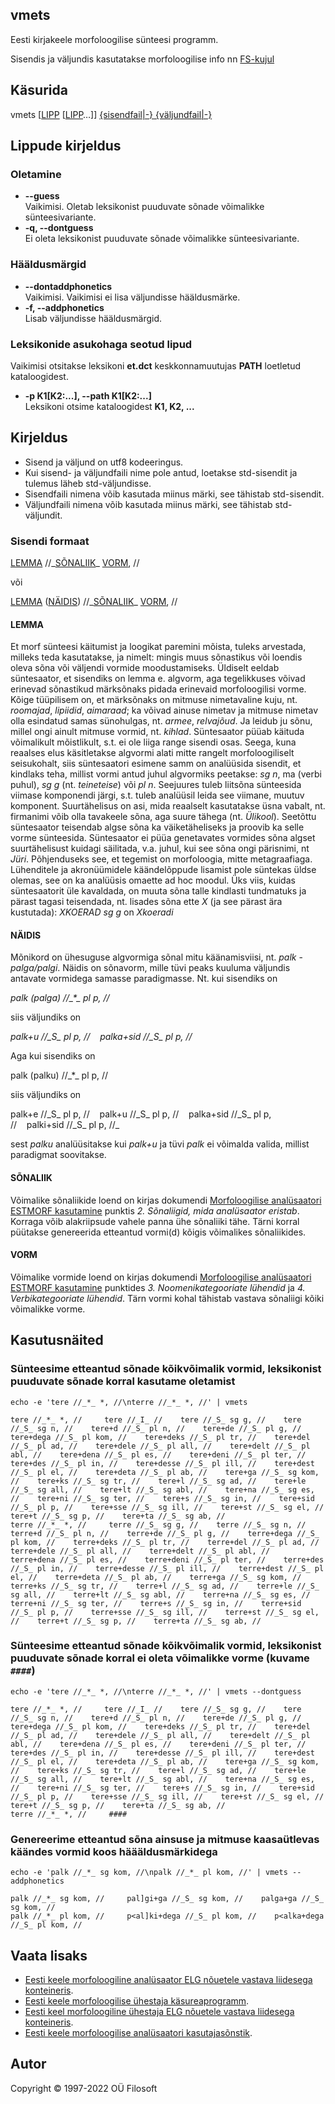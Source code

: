 ## vmets <a name="algus"></a>
Eesti kirjakeele morfoloogilise sünteesi programm. 

Sisendis ja väljundis kasutatakse morfoloogilise info nn [FS-kujul](https://filosoft.ee/html_morf_et/morfoutinfo.html)

## Käsurida
vmets \[[LIPP](#lippude_kirjeldus) \[[LIPP](#lippude_kirjeldus)…\]\] [{sisendfail|-} {väljundfail|-}](#kirjeldus)

## Lippude kirjeldus <a name="lippude_kirjeldus"></a>

### Oletamine <a name="lipp_oletamine"></a>
* **--guess** <br> Vaikimisi. Oletab leksikonist puuduvate sõnade võimalikke sünteesivariante.
* **-q, --dontguess** <br> Ei oleta leksikonist puuduvate sõnade võimalikke sünteesivariante.

### Hääldusmärgid <a name="lipp_haaldusmargid"></a>
* **--dontaddphonetics** <br> Vaikimisi. Vaikimisi ei lisa väljundisse hääldusmärke.
* **-f, --addphonetics** <br> Lisab väljundisse hääldusmärgid.

### Leksikonide asukohaga seotud lipud <a name="lipp_leksikonid"></a>
Vaikimisi otsitakse leksikoni **et.dct** keskkonnamuutujas **PATH** loetletud kataloogidest.
* **-p K1[K2:...], --path K1[K2:...]** <br> Leksikoni otsime kataloogidest **K1, K2, ...**

## Kirjeldus <a name="kirjeldus"></a>
* Sisend ja väljund on utf8 kodeeringus.
* Kui sisend- ja väljundfaili nime pole antud, loetakse std-sisendit ja tulemus 
läheb std-väljundisse.
* Sisendfaili nimena võib kasutada miinus märki, see tähistab std-sisendit.
* Väljundfaili nimena võib kasutada miinus märki, see tähistab std-väljundit.

### Sisendi formaat
[LEMMA](#LEMMA) //\_[SÕNALIIK](#SÕNALIIK)\_ [VORM](#VORM), //

või

[LEMMA](#LEMMA) \([NÄIDIS](#NÄIDIS)\) //\_[SÕNALIIK](#SÕNALIIK)\_ [VORM](#VORM), //

#### LEMMA <a name="LEMMA"></a>
Et morf sünteesi käitumist ja loogikat paremini mõista, tuleks arvestada, milleks teda kasutatakse, 
ja nimelt: mingis muus sõnastikus või loendis oleva sõna või väljendi vormide moodustamiseks. 
Üldiselt eeldab süntesaator, et sisendiks on lemma e. algvorm, aga tegelikkuses võivad erinevad sõnastikud 
märksõnaks pidada erinevaid morfoloogilisi vorme. Kõige tüüpilisem on, et märksõnaks on mitmuse nimetavaline kuju, 
nt. _roomajad_, _lipiidid_, _aimaraad_; ka võivad ainuse nimetav ja mitmuse nimetav olla esindatud samas sünohulgas, 
nt. _armee_, _relvajõud_. Ja leidub ju sõnu, millel ongi ainult mitmuse vormid, nt. _kihlad_. Süntesaator püüab käituda 
võimalikult mõistlikult, s.t. ei ole liiga range sisendi osas.
Seega, kuna reaalses elus käsitletakse algvormi alati mitte rangelt morfoloogiliselt seisukohalt, siis süntesaatori 
esimene samm on analüüsida sisendit, et kindlaks teha, millist vormi antud juhul algvormiks 
peetakse: _sg n_, ma (verbi puhul), _sg g_ (nt. _teineteise_) või _pl n_.
Seejuures tuleb liitsõna sünteesida viimase komponendi järgi, s.t. tuleb analüüsil leida see viimane, muutuv komponent.
Suurtähelisus on asi, mida reaalselt kasutatakse üsna vabalt, nt. firmanimi võib olla tavakeele sõna, aga suure 
tähega (nt. _Ülikool_). Seetõttu süntesaator teisendab algse sõna ka väiketäheliseks ja proovib ka selle vorme sünteesida. 
Süntesaator ei püüa genetavates vormides sõna algset suurtähelisust kuidagi säilitada, v.a. juhul, kui see sõna ongi pärisnimi, 
nt _Jüri_. Põhjenduseks see, et tegemist on morfoloogia, mitte metagraafiaga.
Lühenditele ja akronüümidele käändelõppude lisamist pole süntekas üldse olemas, see on ka analüüsis omaette ad hoc moodul.
Üks viis, kuidas süntesaatorit üle kavaldada, on muuta sõna talle kindlasti tundmatuks ja pärast tagasi teisendada, 
nt. lisades sõna ette _X_ (ja see pärast ära kustutada): _XKOERAD sg g_ on _Xkoeradi_

#### NÄIDIS <a name="NÄIDIS"></a>
Mõnikord on ühesuguse algvormiga sõnal mitu käänamisviisi, nt. _palk_ - _palga/palgi_.
Näidis on sõnavorm, mille tüvi peaks kuuluma väljundis antavate vormidega samasse paradigmasse.
Nt. kui sisendiks on 

_palk (palga) //\_*\_ pl p, //_

siis väljundiks on 

_palk+u //\_S\_ pl p, //&nbsp;&nbsp;&nbsp;&nbsp;palka+sid //\_S\_ pl p, //_

Aga kui sisendiks on 

palk (palku) //\_*\_ pl p, // 

siis väljundiks on

palk+e //\_S\_ pl p, //&nbsp;&nbsp;&nbsp;&nbsp;palk+u //\_S\_ pl p, //&nbsp;&nbsp;&nbsp;&nbsp;palka+sid //\_S\_ pl p, //&nbsp;&nbsp;&nbsp;&nbsp;palki+sid //\_S\_ pl p, //_

sest _palku_ analüüsitakse kui _palk+u_ ja tüvi _palk_ ei võimalda valida, millist paradigmat soovitakse.


#### SÕNALIIK <a name="SÕNALIIK"></a>

Võimalike sõnaliikide loend on kirjas dokumendi [Morfoloogilise analüsaatori ESTMORF kasutamine](https://filosoft.ee/html_morf_et/morfoutinfo.html)
punktis _2. Sõnaliigid, mida analüsaator eristab_. Korraga võib alakriipsude vahele panna ühe sõnaliiki tähe. Tärni korral püütakse genereerida 
etteantud vormi(d) kõigis võimalikes sõnaliikides.

#### VORM <a name="VORM"></a>
Võimalike vormide loend on kirjas dokumendi [Morfoloogilise analüsaatori ESTMORF kasutamine](https://filosoft.ee/html_morf_et/morfoutinfo.html) 
punktides _3. Noomenikategooriate lühendid_ ja _4. Verbikategooriate lühendid_. Tärn vormi kohal tähistab vastava sõnaliigi kõiki võimalikke vorme.


## Kasutusnäited

### Sünteesime etteantud sõnade kõikvõimalik vormid, leksikonist puuduvate sõnade korral kasutame oletamist
```commandline
echo -e 'tere //_*_ *, //\nterre //_*_ *, //' | vmets
```
```
tere //_*_ *, //     tere //_I_ //    tere //_S_ sg g, //    tere //_S_ sg n, //    tere+d //_S_ pl n, //    tere+de //_S_ pl g, //    tere+dega //_S_ pl kom, //    tere+deks //_S_ pl tr, //    tere+del //_S_ pl ad, //    tere+dele //_S_ pl all, //    tere+delt //_S_ pl abl, //    tere+dena //_S_ pl es, //    tere+deni //_S_ pl ter, //    tere+des //_S_ pl in, //    tere+desse //_S_ pl ill, //    tere+dest //_S_ pl el, //    tere+deta //_S_ pl ab, //    tere+ga //_S_ sg kom, //    tere+ks //_S_ sg tr, //    tere+l //_S_ sg ad, //    tere+le //_S_ sg all, //    tere+lt //_S_ sg abl, //    tere+na //_S_ sg es, //    tere+ni //_S_ sg ter, //    tere+s //_S_ sg in, //    tere+sid //_S_ pl p, //    tere+sse //_S_ sg ill, //    tere+st //_S_ sg el, //    tere+t //_S_ sg p, //    tere+ta //_S_ sg ab, //
terre //_*_ *, //     terre //_S_ sg g, //    terre //_S_ sg n, //    terre+d //_S_ pl n, //    terre+de //_S_ pl g, //    terre+dega //_S_ pl kom, //    terre+deks //_S_ pl tr, //    terre+del //_S_ pl ad, //    terre+dele //_S_ pl all, //    terre+delt //_S_ pl abl, //    terre+dena //_S_ pl es, //    terre+deni //_S_ pl ter, //    terre+des //_S_ pl in, //    terre+desse //_S_ pl ill, //    terre+dest //_S_ pl el, //    terre+deta //_S_ pl ab, //    terre+ga //_S_ sg kom, //    terre+ks //_S_ sg tr, //    terre+l //_S_ sg ad, //    terre+le //_S_ sg all, //    terre+lt //_S_ sg abl, //    terre+na //_S_ sg es, //    terre+ni //_S_ sg ter, //    terre+s //_S_ sg in, //    terre+sid //_S_ pl p, //    terre+sse //_S_ sg ill, //    terre+st //_S_ sg el, //    terre+t //_S_ sg p, //    terre+ta //_S_ sg ab, //
```
### Sünteesime etteantud sõnade kõikvõimalik vormid, leksikonist puuduvate sõnade korral ei oleta võimalikke vorme (kuvame ```####```)

```commandline
echo -e 'tere //_*_ *, //\nterre //_*_ *, //' | vmets --dontguess
```
```
tere //_*_ *, //     tere //_I_ //    tere //_S_ sg g, //    tere //_S_ sg n, //    tere+d //_S_ pl n, //    tere+de //_S_ pl g, //    tere+dega //_S_ pl kom, //    tere+deks //_S_ pl tr, //    tere+del //_S_ pl ad, //    tere+dele //_S_ pl all, //    tere+delt //_S_ pl abl, //    tere+dena //_S_ pl es, //    tere+deni //_S_ pl ter, //    tere+des //_S_ pl in, //    tere+desse //_S_ pl ill, //    tere+dest //_S_ pl el, //    tere+deta //_S_ pl ab, //    tere+ga //_S_ sg kom, //    tere+ks //_S_ sg tr, //    tere+l //_S_ sg ad, //    tere+le //_S_ sg all, //    tere+lt //_S_ sg abl, //    tere+na //_S_ sg es, //    tere+ni //_S_ sg ter, //    tere+s //_S_ sg in, //    tere+sid //_S_ pl p, //    tere+sse //_S_ sg ill, //    tere+st //_S_ sg el, //    tere+t //_S_ sg p, //    tere+ta //_S_ sg ab, //
terre //_*_ *, //     ####
```

### Genereerime etteantud sõna ainsuse ja mitmuse kaasaütlevas käändes vormid koos häääldusmärkidega

```commandline
echo -e 'palk //_*_ sg kom, //\npalk //_*_ pl kom, //' | vmets --addphonetics
```
```
palk //_*_ sg kom, //     pal]gi+ga //_S_ sg kom, //    palga+ga //_S_ sg kom, //
palk //_*_ pl kom, //     p<al]ki+dega //_S_ pl kom, //    p<alka+dega //_S_ pl kom, //
```

## Vaata lisaks
* [Eesti keele morfoloogiline analüsaator ELG nõuetele vastava liidesega konteineris](https://gitlab.com/tarmo.vaino/docker-elg-morf/-/blob/main/LOEMIND.md).
* [Eesti keele morfoloogilise ühestaja käsureaprogramm](https://github.com/Filosoft/vabamorf/blob/master/apps/cmdline/vmyhh/LOEMIND.md).
* [Eesti keel morfoloogiline ühestaja ELG nõuetele vastava liidesega konteineris](https://gitlab.com/tarmo.vaino/docker-elg-disamb/-/blob/main/LOEMIND.md).
* [Eesti keele morfoloogilise analüsaatori kasutajasõnstik](https://github.com/Filosoft/vabamorf/blob/master/apps/cmdline/vmeta/kasutajasonastik.md).

## Autor
Copyright © 1997-2022 OÜ Filosoft
